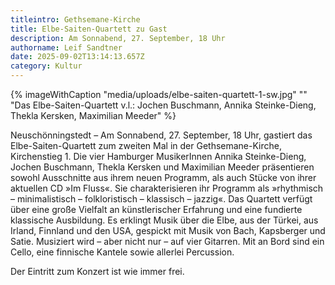 ```yaml
---
titleintro: Gethsemane-Kirche
title: Elbe-Saiten-Quartett zu Gast
description: Am Sonnabend, 27. September, 18 Uhr
authorname: Leif Sandtner
date: 2025-09-02T13:14:13.657Z
category: Kultur
---
```



{% imageWithCaption "media/uploads/elbe-saiten-quartett-1-sw.jpg" "" "Das Elbe-Saiten-Quartett v.l.: Jochen Buschmann, Annika Steinke-Dieng, Thekla Kersken, Maximilian Meeder" %}

Neuschönningstedt – Am Sonnabend, 27. September, 18 Uhr, gastiert das Elbe-Saiten-Quartett zum zweiten Mal in der Gethsemane-Kirche, Kirchenstieg 1. Die vier Hamburger MusikerInnen Annika Steinke-Dieng, Jochen Buschmann, Thekla Kersken und Maximilian Meeder präsentieren sowohl Ausschnitte aus ihrem neuen Programm, als auch Stücke von ihrer aktuellen CD »Im Fluss«.  Sie charakterisieren ihr Programm als »rhythmisch – minimalistisch – folkloristisch – klassisch – jazzig«. Das Quartett verfügt über eine große Vielfalt an künstlerischer Erfahrung und eine fundierte klassische Ausbildung. Es erklingt Musik über die Elbe, aus der Türkei, aus Irland, Finnland und den USA, gespickt mit Musik von Bach, Kapsberger und Satie. Musiziert wird – aber nicht nur – auf vier Gitarren. Mit an Bord sind ein Cello, eine finnische Kantele sowie allerlei Percussion.

Der Eintritt zum Konzert ist wie immer frei.